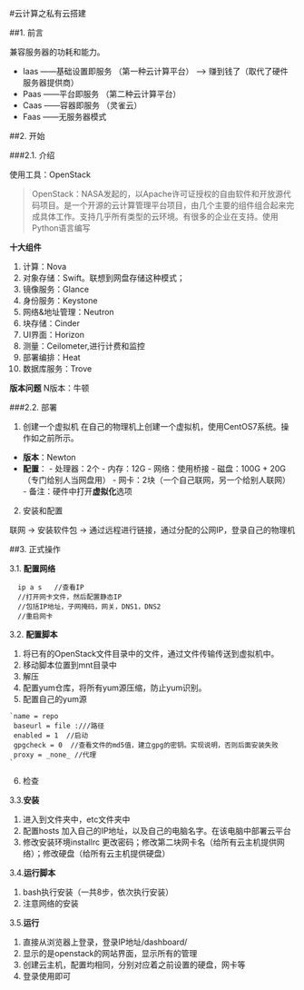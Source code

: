 #云计算之私有云搭建



##1. 前言

兼容服务器的功耗和能力。

- Iaas  ——基础设置即服务	（第一种云计算平台）  --> 赚到钱了（取代了硬件服务器提供商）
- Paas  ——平台即服务		（第二种云计算平台）
- Caas  ——容器即服务		（灵雀云）
- Faas  ——无服务器模式

##2. 开始

###2.1. 介绍

使用工具：OpenStack

> OpenStack：NASA发起的，以Apache许可证授权的自由软件和开放源代码项目。是一个开源的云计算管理平台项目，由几个主要的组件组合起来完成具体工作。支持几乎所有类型的云环境。有很多的企业在支持。使用Python语言编写

**十大组件**



1.  计算：Nova
2.  对象存储：Swift。联想到网盘存储这种模式；
3.  镜像服务：Glance
4.  身份服务：Keystone
5.  网络&地址管理：Neutron
6.  块存储：Cinder
7.  UI界面：Horizon
8.  测量：Ceilometer,进行计费和监控
9.  部署编排：Heat
10. 数据库服务：Trove

**版本问题**
     N版本：牛顿

###2.2. 部署

1. 创建一个虚拟机
在自己的物理机上创建一个虚拟机，使用CentOS7系统。操作如之前所示。
- **版本**：Newton
- **配置**：
       - 处理器：2个
       - 内存：12G
       - 网络：使用桥接
       - 磁盘：100G + 20G（专门给别人当网盘用）
       - 网卡：2块（一个自己联网，另一个给别人联网）
       - 备注：硬件中打开**虚拟化**选项

2. 安装和配置

联网 -> 安装软件包 -> 通过远程进行链接，通过分配的公网IP，登录自己的物理机

##3. 正式操作

3.1. **配置网络**

	  ip a s   //查看IP
	  //打开网卡文件，然后配置静态IP
	  //包括IP地址，子网掩码，网关，DNS1，DNS2
	  //重启网卡


3.2. **配置脚本**

  1.  将已有的OpenStack文件目录中的文件，通过文件传输传送到虚拟机中。
  2.  移动脚本位置到mnt目录中
  3. 解压        
  4. 配置yum仓库，将所有yum源压缩，防止yum识别。 
  5. 配置自己的yum源
     
    `name = repo
     baseurl = file :///路径
     enabled = 1  //启动
     gpgcheck = 0  //查看文件的md5值，建立gpg的密钥。实现说明，否则后面安装失败
     proxy = _none_ //代理
    `


  6. 检查

3.3.**安装**

1. 进入到文件夹中，etc文件夹中
2. 配置hosts
	加入自己的IP地址，以及自己的电脑名字。在该电脑中部署云平台
3. 修改安装环境installrc
	更改密码；修改第二块网卡名（给所有云主机提供网络）；修改硬盘（给所有云主机提供硬盘）

3.4.**运行脚本**

1. bash执行安装（一共8步，依次执行安装）
2. 注意网络的安装

3.5.**运行**

1. 直接从浏览器上登录，登录IP地址/dashboard/
2. 显示的是openstack的网站界面，显示所有的管理
3. 创建云主机，配置均相同，分别对应着之前设置的硬盘，网卡等
4. 登录使用即可



